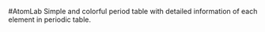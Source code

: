 #AtomLab
Simple and colorful period table with detailed information of each element in periodic table.
